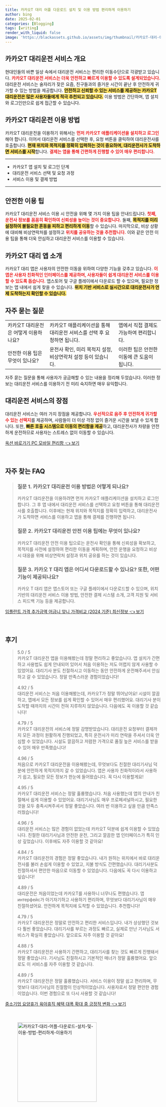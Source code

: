 ```yaml
---
title: 카카오T 대리 어플 다운로드 설치 및 이용 방법 편리하게 이용하기
author: bing
date: 2025-02-01
categories: [Blogging]
tags: [writing]
render_with_liquid: false
image: 'https://blackassets.github.io/assets/img/thumbnail/카카오T-대리-어플-다운로드-설치-및-이용-방법-편리하게-이용하기.webp'
---
```



<h2 id='카카오T 대리운전 서비스 개요'>카카오T 대리운전 서비스 개요</h2>

<p>현대인들의 바쁜 일상 속에서 대리운전 서비스는 편리한 이동수단으로 각광받고 있습니다. <b><span style="color: #ee2323;">카카오T 대리운전 서비스는 더욱 안전하고 빠르게 이용할 수 있도록 설계되었습니다.</span></b> 대리운전 서비스는 술자리가 잦은 요즘, 친구들과의 즐거운 시간이 끝난 후 안전하게 귀가할 수 있는 방법을 제공합니다. <b><span style="background-color: #ffe066;">안전하고 신뢰할 수 있는 서비스를 제공하는 카카오T 대리운전은 많은 사용자들에게 적극 추천되고 있습니다.</span></b> 이용 방법은 간단하며, 앱 설치와 로그인만으로 쉽게 접근할 수 있습니다.</p>

<h2 id='카카오T 대리운전 이용 방법'>카카오T 대리운전 이용 방법</h2>

<p>카카오T 대리운전을 이용하기 위해서는 <b><span style="color: #ee2323;">먼저 카카오T 애플리케이션을 설치하고 로그인</span></b>해야 합니다. 이어서 대리운전 서비스를 선택한 후, 요청 버튼을 클릭하여 대리운전사를 호출합니다. <b><span style="background-color: #ffe066;">현재 위치와 목적지를 정확히 입력하는 것이 중요하며, 대리운전사가 도착하면 서비스를 시작</span></b>합니다. <b><span style="color: #ee2323;">결제는 앱을 통해 간편하게 진행할 수 있어 매우 편리합니다.</span></b></p>

<hr />

<ul>
    <li>카카오T 앱 설치 및 로그인 단계</li>
    <li>대리운전 서비스 선택 및 요청 과정</li>
    <li>서비스 이용 및 결제 방법</li>
</ul>

<hr />

<h2 id='안전한 이용 팁'>안전한 이용 팁</h2>

<p>카카오T 대리운전 서비스 이용 시 안전을 위해 몇 가지 이용 팁을 안내드립니다. <b><span style="color: #ee2323;">첫째, 운전사 정보를 꼼꼼히 확인하여 신뢰성을 높이는 것이 중요합니다.</span></b> 둘째, <b><span style="background-color: #ffe066;">목적지를 미리 설정하여 불필요한 혼동을 피하고 편리하게 이동</span></b>할 수 있습니다. 마지막으로, 비상 상황에 대비해 비상연락처를 설정하고 <b><span style="color: #ee2323;">위치를 공유하는 것을 추천합니다.</span></b> 이와 같은 안전 이용 팁을 통해 더욱 안심하고 대리운전 서비스를 이용할 수 있습니다.</p>

<h2 id='카카오T 대리 앱 소개'>카카오T 대리 앱 소개</h2>

<p>카카오T 대리 앱은 사용자의 안전한 이동을 위하여 다양한 기능을 갖추고 있습니다. <b><span style="color: #ee2323;">이 앱은 사용자 친화적인 인터페이스를 제공하며, 사용자들이 쉽게 대리운전 서비스를 이용할 수 있도록 돕습니다.</span></b> 앱스토어 및 구글 플레이에서 다운로드 할 수 있으며, 필요한 정보는 앱 내에서 쉽게 찾을 수 있습니다. <b><span style="background-color: #ffe066;">위치 기반 서비스로 실시간으로 대리운전사가 언제 도착하는지 확인할 수 있습니다.</span></b></p>

<h2 id='자주 묻는 질문'>자주 묻는 질문</h2>

<table>
    <tr>
        <td>카카오T 대리운전은 어떻게 이용하나요?</td>
        <td>카카오T 애플리케이션을 통해 대리운전 서비스를 선택 후 요청하면 됩니다.</td>
        <td>앱에서 직접 결제도 가능하여 편리합니다.</td>
    </tr>
    <tr>
        <td>안전한 이용 팁은 무엇이 있나요?</td>
        <td>운전사 확인, 미리 목적지 설정, 비상연락처 설정 등이 있습니다.</td>
        <td>이러한 팁은 안전한 이동에 큰 도움이 됩니다.</td>
    </tr>
</table>

<p>자주 묻는 질문을 통해 사용자가 궁금해할 수 있는 내용을 정리해 두었습니다. 이러한 정보는 대리운전 서비스를 이용하기 전 미리 숙지하면 매우 유익합니다.</p>

<h2 id='대리운전 서비스의 장점'>대리운전 서비스의 장점</h2>

<p>대리운전 서비스는 여러 가지 장점을 제공합니다. <b><span style="color: #ee2323;">우선적으로 음주 후 안전하게 귀가할 수 있는 선택지</span></b>를 제공하며, 사람들이 더 이상 걱정 없이 즐거운 시간을 보낼 수 있게 합니다. 또한, <b><span style="background-color: #ffe066;">빠른 호출 시스템으로 이동의 편리함을 제공</span></b>하고, 대리운전사가 차량을 안전하게 운전하므로 사용자는 스트레스 없이 이동할 수 있습니다.</p>


<p><a class="click-button" title="옥션 바로가기 PC 모바일 편리함" href="https://blackassets.github.io/posts/%EC%98%A5%EC%85%98-%EB%B0%94%EB%A1%9C%EA%B0%80%EA%B8%B0-PC-%EB%AA%A8%EB%B0%94%EC%9D%BC-%ED%8E%B8%EB%A6%AC%ED%95%A8/" rel="dofollow">옥션 바로가기 PC 모바일 편리함 👈 보기</a></p><br>
<h2 id='자주_찾는_FAQ'>자주 찾는 FAQ</h2>
<div itemscope="" itemtype="https://schema.org/FAQPage"> 
<blockquote> 
<div itemscope="" itemprop="mainEntity" itemtype="https://schema.org/Question"> 
<h3 itemprop="name">질문 1. 카카오T 대리운전 이용 방법은 어떻게 되나요?</h3> 
<div itemscope="" itemprop="acceptedAnswer" itemtype="https://schema.org/Answer"> 
<span itemprop="text"> 
<p>카카오T 대리운전을 이용하려면 먼저 카카오T 애플리케이션을 설치하고 로그인합니다. 그 후 앱 내에서 대리운전 서비스를 선택하고 요청 버튼을 통해 대리운전사를 호출합니다. 이후에는 현재 위치와 목적지를 정확히 입력하고, 대리운전사가 도착하면 서비스를 이용하고 앱을 통해 결제를 진행하면 됩니다.</p> 
</span> 
</div> 
</div> 

<div itemscope="" itemprop="mainEntity" itemtype="https://schema.org/Question"> 
<h3 itemprop="name">질문 2. 카카오T 대리운전 안전 이용 팁에는 무엇이 있나요?</h3> 
<div itemscope="" itemprop="acceptedAnswer" itemtype="https://schema.org/Answer"> 
<span itemprop="text"> 
<p>카카오T 대리운전 안전 이용 팁으로는 운전사 확인을 통해 신뢰성을 확보하고, 목적지를 사전에 설정하여 편리한 이동을 계획하며, 안전 운행을 요청하고 비상 시 대응을 위해 비상연락처 설정과 위치 공유를 하는 것이 있습니다.</p> 
</span> 
</div> 
</div> 

<div itemscope="" itemprop="mainEntity" itemtype="https://schema.org/Question"> 
<h3 itemprop="name">질문 3. 카카오 T 대리 앱은 어디서 다운로드할 수 있나요? 또한, 어떤 기능이 제공되나요?</h3> 
<div itemscope="" itemprop="acceptedAnswer" itemtype="https://schema.org/Answer"> 
<span itemprop="text"> 
<p>카카오 T 대리 앱은 앱스토어 또는 구글 플레이에서 다운로드할 수 있으며, 위치 기반의 대리운전 서비스 이용 방법, 안전한 결제 시스템 소개, 고객 지원 및 서비스 피드백 기능 등을 제공합니다.</p> 
</span> 
</div> 
</div> 
</blockquote> 
</div>
<p><a class="click-button" title="임플란트 가격 추가금액 어금니 앞니 가격비교 (2024 기준) 최신정보" href="https://blackassets.github.io/posts/%EC%9E%84%ED%94%8C%EB%9E%80%ED%8A%B8-%EA%B0%80%EA%B2%A9-%EC%B6%94%EA%B0%80%EA%B8%88%EC%95%A1-%EC%96%B4%EA%B8%88%EB%8B%88-%EC%95%9E%EB%8B%88-%EA%B0%80%EA%B2%A9%EB%B9%84%EA%B5%90-(2024-%EA%B8%B0%EC%A4%80)-%EC%B5%9C%EC%8B%A0%EC%A0%95%EB%B3%B4/" rel="dofollow">임플란트 가격 추가금액 어금니 앞니 가격비교 (2024 기준) 최신정보 👈 보기</a></p><br>
<h2 id='후기'>후기</h2>
<div itemscope itemtype="https://schema.org/Product">
  <blockquote>
  <div itemprop="review" itemscope itemtype="https://schema.org/Review">
      <div itemprop="reviewRating" itemscope itemtype="https://schema.org/Rating"> <span itemprop="ratingValue">5.0</span> / <span itemprop="bestRating">5</span> </div>
      <span itemprop="reviewBody">카카오T 대리운전 앱을 이용해봤는데 정말 편리하고 좋았습니다. 앱 설치가 간편하고 사용법도 쉽게 안내되어 있어서 처음 이용하는 저도 어렵지 않게 사용할 수 있었어요. 대리기사 분도 친절하시고 이동하는 동안 안전하게 운전해주셔서 안심하고 갈 수 있었습니다. 정말 만족스러운 경험이었습니다!</span>
  </div>
  <br>
  <div itemprop="review" itemscope itemtype="https://schema.org/Review">
      <div itemprop="reviewRating" itemscope itemtype="https://schema.org/Rating"> <span itemprop="ratingValue">4.92</span> / <span itemprop="bestRating">5</span> </div>
      <span itemprop="reviewBody">대리운전 서비스는 처음 이용해봤는데, 카카오T가 정말 뛰어났어요! 시설이 깔끔하고, 앱에서 모든 정보를 쉽게 확인할 수 있어서 매우 편리했어요. 대리기사 분이 도착할 때까지의 시간이 전혀 지루하지 않았습니다. 다음에도 꼭 이용할 것 같습니다!</span>
  </div>
  <br>
  <div itemprop="review" itemscope itemtype="https://schema.org/Review">
      <div itemprop="reviewRating" itemscope itemtype="https://schema.org/Rating"> <span itemprop="ratingValue">4.79</span> / <span itemprop="bestRating">5</span> </div>
      <span itemprop="reviewBody">카카오T 대리운전의 서비스에 정말 감명받았습니다. 대리운전 요청부터 결제까지 모든 과정이 원활하게 진행되었고, 특히 운전사가 미리 연락을 주셔서 더욱 안심할 수 있었습니다. 시설도 깔끔하고 저렴한 가격으로 품질 높은 서비스를 받을 수 있어 매우 만족했습니다!</span>
  </div>
  <br>
  <div itemprop="review" itemscope itemtype="https://schema.org/Review">
      <div itemprop="reviewRating" itemscope itemtype="https://schema.org/Rating"> <span itemprop="ratingValue">4.96</span> / <span itemprop="bestRating">5</span> </div>
      <span itemprop="reviewBody">처음으로 카카오T 대리운전을 이용해봤는데, 무엇보다도 친절한 대리기사님 덕분에 안전하게 목적지까지 갈 수 있었습니다. 앱은 사용자 친화적이라서 사용하기 쉽고, 필요한 모든 정보가 한눈에 들어왔습니다. 꼭 다시 이용할게요!</span>
  </div>
  <br>
  <div itemprop="review" itemscope itemtype="https://schema.org/Review">
      <div itemprop="reviewRating" itemscope itemtype="https://schema.org/Rating"> <span itemprop="ratingValue">4.95</span> / <span itemprop="bestRating">5</span> </div>
      <span itemprop="reviewBody">카카오T 대리운전 서비스는 정말 훌륭했습니다. 처음 사용했는데 앱의 안내가 친절해서 쉽게 이용할 수 있었어요. 대리기사님도 매우 프로페셔널하시고, 필요한 것을 모두 충족시켜주셔서 정말 좋았습니다. 여러 번 이용하고 싶을 만큼 만족스러웠습니다!</span>
  </div>
  <br>
  <div itemprop="review" itemscope itemtype="https://schema.org/Review">
      <div itemprop="reviewRating" itemscope itemtype="https://schema.org/Rating"> <span itemprop="ratingValue">4.96</span> / <span itemprop="bestRating">5</span> </div>
      <span itemprop="reviewBody">대리운전 서비스는 많은 경험이 없었는데 카카오T 덕분에 쉽게 이용할 수 있었습니다. 친절한 대리기사님과 안전한 운전, 그리고 깔끔한 앱 인터페이스가 특히 인상 깊었습니다. 이후에도 자주 이용할 것 같아요!</span>
  </div>
  <br>
  <div itemprop="review" itemscope itemtype="https://schema.org/Review">
      <div itemprop="reviewRating" itemscope itemtype="https://schema.org/Rating"> <span itemprop="ratingValue">4.84</span> / <span itemprop="bestRating">5</span> </div>
      <span itemprop="reviewBody">카카오T 대리운전의 경험은 정말 좋았습니다. 내가 원하는 위치에서 바로 대리운전사를 불러 손쉽게 이용할 수 있었고, 지불 방식도 간편했습니다. 대리기사분도 친절하셔서 편안한 마음으로 이동할 수 있었습니다. 다음에도 꼭 다시 이용하고 싶습니다!</span>
  </div>
  <br>
  <div itemprop="review" itemscope itemtype="https://schema.org/Review">
      <div itemprop="reviewRating" itemscope itemtype="https://schema.org/Rating"> <span itemprop="ratingValue">4.89</span> / <span itemprop="bestRating">5</span> </div>
      <span itemprop="reviewBody">대리운전은 처음이었는데 카카오T를 사용하니 너무나도 편했습니다. 앱 интерфейс가 아기자기하고 사용하기 편리하며, 무엇보다 대리기사님이 매우 친절하셨어요. 안전하게 목적지에 도착할 수 있었습니다. 추천합니다!</span>
  </div>
  <br>
  <div itemprop="review" itemscope itemtype="https://schema.org/Review">
      <div itemprop="reviewRating" itemscope itemtype="https://schema.org/Rating"> <span itemprop="ratingValue">4.79</span> / <span itemprop="bestRating">5</span> </div>
      <span itemprop="reviewBody">카카오T 대리운전은 정말로 안전하고 편리한 서비스입니다. 내가 상상했던 것보다 훨씬 좋았습니다. 대리기사를 부르는 과정도 빠르고, 실제로 만난 기사님도 서비스가 확실히 좋았습니다. 앞으로도 자주 이용할 것 같아요!</span>
  </div>
  <br>
  <div itemprop="review" itemscope itemtype="https://schema.org/Review">
      <div itemprop="reviewRating" itemscope itemtype="https://schema.org/Rating"> <span itemprop="ratingValue">4.88</span> / <span itemprop="bestRating">5</span> </div>
      <span itemprop="reviewBody">카카오T 대리운전은 사용하기 간편하고, 대리기사를 찾는 것도 빠르게 진행돼서 정말 좋았습니다. 기사님도 친절하시고 기본적인 매너가 정말 훌륭했어요. 앞으로도 이 서비스를 자주 이용할 것 같습니다.</span>
  </div>
  <br>
  <div itemprop="review" itemscope itemtype="https://schema.org/Review">
      <div itemprop="reviewRating" itemscope itemtype="https://schema.org/Rating"> <span itemprop="ratingValue">4.89</span> / <span itemprop="bestRating">5</span> </div>
      <span itemprop="reviewBody">카카오T 대리운전은 정말 훌륭했습니다. 서비스 이용이 정말 쉽고 편리하며, 무엇보다 대리기사님의 친절함이 인상적이었습니다. 사용자로서 정말 편안한 경험이었습니다. 이번 경험으로 또 다시 사용할 것 같습니다!</span>
  </div>
  </blockquote>
</div>
<p><a class="click-button" title="중소기업 요양휴가 육아휴직 혜택 대폭 확대 중 긍정적 변화" href="https://blackassets.github.io/posts/%EC%A4%91%EC%86%8C%EA%B8%B0%EC%97%85-%EC%9A%94%EC%96%91%ED%9C%B4%EA%B0%80-%EC%9C%A1%EC%95%84%ED%9C%B4%EC%A7%81-%ED%98%9C%ED%83%9D-%EB%8C%80%ED%8F%AD-%ED%99%95%EB%8C%80-%EC%A4%91-%EA%B8%8D%EC%A0%95%EC%A0%81-%EB%B3%80%ED%99%94/" rel="dofollow">중소기업 요양휴가 육아휴직 혜택 대폭 확대 중 긍정적 변화 👈 보기</a></p><br>
<figure class="image"><img src="https://blackassets.github.io/assets/img/thumbnail/카카오T-대리-어플-다운로드-설치-및-이용-방법-편리하게-이용하기.webp" alt="카카오T-대리-어플-다운로드-설치-및-이용-방법-편리하게-이용하기" width="256" height="256"></figure>